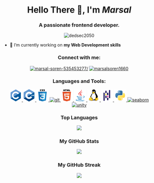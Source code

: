<h1 align="center">Hello There 👋, I'm <em>Marsal</em></h1>
<h3 align="center">A passionate frontend developer.</h3>

<p align="center"> <img src="https://komarev.com/ghpvc/?username=dedsec2050&label=Profile%20views&color=0e75b6&style=flat" alt="dedsec2050" /> </p>

- 🔭 I’m currently working on **my Web Development skills**

<h3 align="center">Connect with me:</h3>
<p align="center">
<a href="https://linkedin.com/in/marsal-soren-535453277/" target="blank"><img align="center" src="https://raw.githubusercontent.com/rahuldkjain/github-profile-readme-generator/master/src/images/icons/Social/linked-in-alt.svg" alt="marsal-soren-535453277/" height="30" width="40" /></a>
<a href="https://www.hackerrank.com/marsalsoren1660" target="blank"><img align="center" src="https://raw.githubusercontent.com/rahuldkjain/github-profile-readme-generator/master/src/images/icons/Social/hackerrank.svg" alt="marsalsoren1660" height="30" width="40" /></a>
</p>

<h3 align="center">Languages and Tools:</h3>
<p align="center"> <a href="https://www.cprogramming.com/" target="_blank" rel="noreferrer"> <img src="https://raw.githubusercontent.com/devicons/devicon/master/icons/c/c-original.svg" alt="c" width="40" height="40"/> </a> <a href="https://www.w3schools.com/cpp/" target="_blank" rel="noreferrer"> <img src="https://raw.githubusercontent.com/devicons/devicon/master/icons/cplusplus/cplusplus-original.svg" alt="cplusplus" width="40" height="40"/> </a> <a href="https://www.w3schools.com/css/" target="_blank" rel="noreferrer"> <img src="https://raw.githubusercontent.com/devicons/devicon/master/icons/css3/css3-original-wordmark.svg" alt="css3" width="40" height="40"/> </a> <a href="https://git-scm.com/" target="_blank" rel="noreferrer"> <img src="https://www.vectorlogo.zone/logos/git-scm/git-scm-icon.svg" alt="git" width="40" height="40"/> </a> <a href="https://www.w3.org/html/" target="_blank" rel="noreferrer"> <img src="https://raw.githubusercontent.com/devicons/devicon/master/icons/html5/html5-original-wordmark.svg" alt="html5" width="40" height="40"/> </a> <a href="https://www.java.com" target="_blank" rel="noreferrer"> <img src="https://raw.githubusercontent.com/devicons/devicon/master/icons/java/java-original.svg" alt="java" width="40" height="40"/> </a> <a href="https://www.linux.org/" target="_blank" rel="noreferrer"> <img src="https://raw.githubusercontent.com/devicons/devicon/master/icons/linux/linux-original.svg" alt="linux" width="40" height="40"/> </a> <a href="https://pandas.pydata.org/" target="_blank" rel="noreferrer"> <img src="https://raw.githubusercontent.com/devicons/devicon/2ae2a900d2f041da66e950e4d48052658d850630/icons/pandas/pandas-original.svg" alt="pandas" width="40" height="40"/> </a> <a href="https://www.python.org" target="_blank" rel="noreferrer"> <img src="https://raw.githubusercontent.com/devicons/devicon/master/icons/python/python-original.svg" alt="python" width="40" height="40"/> </a> <a href="https://seaborn.pydata.org/" target="_blank" rel="noreferrer"> <img src="https://seaborn.pydata.org/_images/logo-mark-lightbg.svg" alt="seaborn" width="40" height="40"/> </a> <a href="https://unity.com/" target="_blank" rel="noreferrer"> <img src="https://www.vectorlogo.zone/logos/unity3d/unity3d-icon.svg" alt="unity" width="40" height="40"/> </a> </p>


<h3 align='center'>Top Languages</h3>
<p align='center'><img src= 'https://github-readme-stats.vercel.app/api/top-langs/?username=DedSec2050&show_icons=true&theme=tokyonight'></p>
<h3 align='center'> My GitHub Stats </h3>
<p align='center'><img src='https://github-readme-stats.vercel.app/api?username=DedSec2050&show_icons=true&theme=tokyonight'></p>

<h3 align='center'> My GitHub Streak </h3>
<p align="center">
<img src="https://github-readme-streak-stats.herokuapp.com/?user=DedSec2050&theme=tokyonight">
</p>
